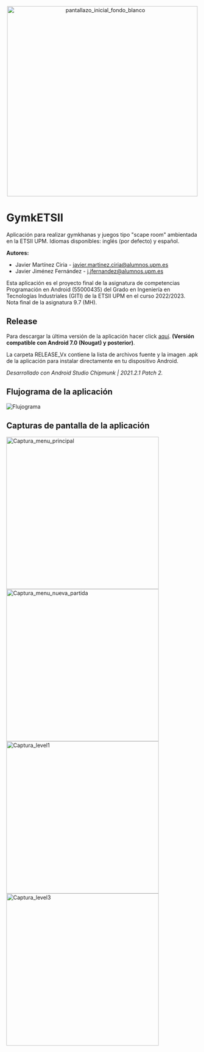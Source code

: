 <p align="center">
<img alt="pantallazo_inicial_fondo_blanco" src="https://github.com/user-attachments/assets/1c0a8e2f-8f73-42c1-9746-20eb360d11ba" width="500"> 
</p>

# GymkETSII

Aplicación para realizar gymkhanas y juegos tipo "scape room" ambientada en la ETSII UPM. Idiomas disponibles:  inglés (por defecto) y español.

**Autores:**
- Javier Martínez Ciria - javier.martinez.ciria@alumnos.upm.es
- Javier Jiménez Fernández - j.jfernandez@alumnos.upm.es

Esta aplicación es el proyecto final de la asignatura de competencias Programación en Android (55000435) del Grado en Ingeniería en Tecnologías Industriales (GITI) de la ETSII UPM en el curso 2022/2023. Nota final de la asignatura 9.7 (MH).


## Release
Para descargar la última versión de la aplicación hacer click [aquí](https://github.com/javierjimenezfernandez/GymkETSII/releases/tag/GymkETSII_RELEASE_V1). **(Versión compatible con Android 7.0 (Nougat) y posterior)**. 

La carpeta RELEASE_Vx contiene la lista de archivos fuente y la imagen .apk de la aplicación para instalar directamente en tu dispositivo Android.

_Desarrollado con Android Studio Chipmunk | 2021.2.1 Patch 2._


## Flujograma de la aplicación
![Flujograma](https://github.com/user-attachments/assets/d8cf8f13-9f2e-43a3-9272-ec54c5b41652)


## Capturas de pantalla de la aplicación
<img align="left" alt="Captura_menu_principal" src="https://github.com/user-attachments/assets/b1e76a1f-5931-440a-a1c9-d9067963ce84" width="400"> 

<img align="left" alt="Captura_menu_nueva_partida" src="https://github.com/user-attachments/assets/40177af9-fa25-4642-9804-11ef7ff7b97c" width="400">

<img align="left" alt="Captura_level1" src="https://github.com/user-attachments/assets/0c37a2aa-def8-48db-8e13-6425e1f63462" width="400">

<img align="left" alt="Captura_level3" src="https://github.com/user-attachments/assets/9d079d0e-fce8-4276-9f42-d1e4d54dc761" width="400">
